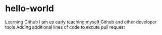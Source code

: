 # hello-world
Learning Github
I am up early teaching myself Github and other developer tools
Adding additional lines of code to excute pull request    
